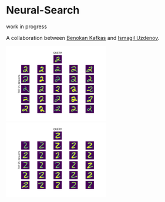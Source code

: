 # Neural-Search

work in progress

A collaboration between [Benokan Kafkas](https://github.com/benokan) and [Ismagil Uzdenov](https://github.com/noodlewcoke).

<p float="left">
<img src="mnist/results/5.png" width=273>
<img src="mnist/results/25.png" width=273>
</p>
